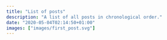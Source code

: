 ```yaml
---
title: "List of posts"
description: "A list of all posts in chronological order."
date: "2020-05-04T02:14:50+01:00"
images: ["images/first_post.svg"]
---
```

